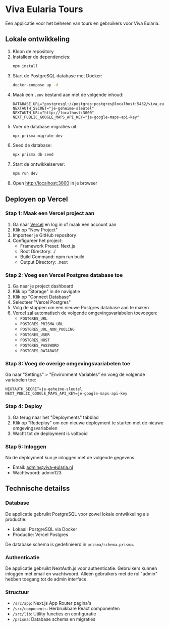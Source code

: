 # Viva Eularia Tours

Een applicatie voor het beheren van tours en gebruikers voor Viva Eularia.

## Lokale ontwikkeling

1. Kloon de repository
2. Installeer de dependencies:
   ```bash
   npm install
   ```
3. Start de PostgreSQL database met Docker:
   ```bash
   docker-compose up -d
   ```
4. Maak een `.env` bestand aan met de volgende inhoud:
   ```
   DATABASE_URL="postgresql://postgres:postgres@localhost:5432/viva_eularia"
   NEXTAUTH_SECRET="je-geheime-sleutel"
   NEXTAUTH_URL="http://localhost:3000"
   NEXT_PUBLIC_GOOGLE_MAPS_API_KEY="je-google-maps-api-key"
   ```
5. Voer de database migraties uit:
   ```bash
   npx prisma migrate dev
   ```
6. Seed de database:
   ```bash
   npx prisma db seed
   ```
7. Start de ontwikkelserver:
   ```bash
   npm run dev
   ```
8. Open [http://localhost:3000](http://localhost:3000) in je browser

## Deployen op Vercel

### Stap 1: Maak een Vercel project aan

1. Ga naar [Vercel](https://vercel.com) en log in of maak een account aan
2. Klik op "New Project"
3. Importeer je GitHub repository
4. Configureer het project:
   - Framework Preset: Next.js
   - Root Directory: ./
   - Build Command: npm run build
   - Output Directory: .next

### Stap 2: Voeg een Vercel Postgres database toe

1. Ga naar je project dashboard
2. Klik op "Storage" in de navigatie
3. Klik op "Connect Database"
4. Selecteer "Vercel Postgres"
5. Volg de stappen om een nieuwe Postgres database aan te maken
6. Vercel zal automatisch de volgende omgevingsvariabelen toevoegen:
   - `POSTGRES_URL`
   - `POSTGRES_PRISMA_URL`
   - `POSTGRES_URL_NON_POOLING`
   - `POSTGRES_USER`
   - `POSTGRES_HOST`
   - `POSTGRES_PASSWORD`
   - `POSTGRES_DATABASE`

### Stap 3: Voeg de overige omgevingsvariabelen toe

Ga naar "Settings" > "Environment Variables" en voeg de volgende variabelen toe:

```
NEXTAUTH_SECRET=je-geheime-sleutel
NEXT_PUBLIC_GOOGLE_MAPS_API_KEY=je-google-maps-api-key
```

### Stap 4: Deploy

1. Ga terug naar het "Deployments" tabblad
2. Klik op "Redeploy" om een nieuwe deployment te starten met de nieuwe omgevingsvariabelen
3. Wacht tot de deployment is voltooid

### Stap 5: Inloggen

Na de deployment kun je inloggen met de volgende gegevens:
- Email: admin@viva-eularia.nl
- Wachtwoord: admin123

## Technische detailss

### Database

De applicatie gebruikt PostgreSQL voor zowel lokale ontwikkeling als productie:
- Lokaal: PostgreSQL via Docker
- Productie: Vercel Postgres

De database schema is gedefinieerd in `prisma/schema.prisma`.

### Authenticatie

De applicatie gebruikt NextAuth.js voor authenticatie. Gebruikers kunnen inloggen met email en wachtwoord. Alleen gebruikers met de rol "admin" hebben toegang tot de admin interface.

### Structuur

- `/src/app`: Next.js App Router pagina's
- `/src/components`: Herbruikbare React componenten
- `/src/lib`: Utility functies en configuratie
- `/prisma`: Database schema en migraties
